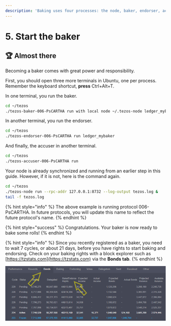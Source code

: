 ```yaml
---
description: 'Baking uses four processes: the node, baker, endorser, accuser'
---
```


# 5. Start the baker

## :trophy: Almost there

Becoming a baker comes with great power and responsibility.&#x20;

First, you should open three more terminals in Ubuntu, one per process. Remember the keyboard shortcut, **press** Ctrl+Alt+T.

In one terminal, you run the baker.

```bash
cd ~/tezos
./tezos-baker-006-PsCARTHA run with local node ~/.tezos-node ledger_mybaker
```

&#x20;In another terminal, you run the endorser.

```bash
cd ~/tezos
./tezos-endorser-006-PsCARTHA run ledger_mybaker
```

And finally, the accuser in another terminal.

```bash
cd ~/tezos
./tezos-accuser-006-PsCARTHA run
```

Your node is already synchronized and running from an earlier step in this guide. However, if it is not, here is the command again.

```bash
cd ~/tezos
./tezos-node run --rpc-addr 127.0.0.1:8732 --log-output tezos.log &
tail -f tezos.log
```

{% hint style="info" %}
The above example is running protocol 006-PsCARTHA. In future protocols, you will update this name to reflect the future protocol's name.
{% endhint %}

{% hint style="success" %}
Congratulations. Your baker is now ready to bake some rolls!
{% endhint %}

{% hint style="info" %}
Since you recently registered as a baker, you need to wait 7 cycles, or about 21 days, before you have rights to start baking and endorsing. Check on your baking rights with a block explorer such as [https://tzstats.com](https://tzstats.com) via the **Bonds tab**.
{% endhint %}

![Example of baking rights from tzstats.com](../../../.gitbook/assets/bondspic.png)
